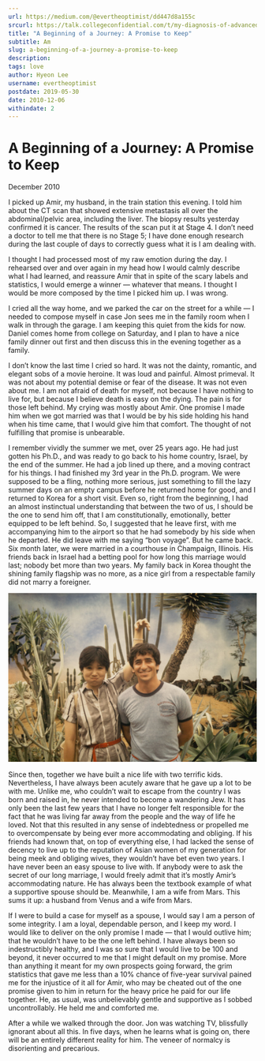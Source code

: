 ```yaml
---
url: https://medium.com/@evertheoptimist/dd447d8a155c
srcurl: https://talk.collegeconfidential.com/t/my-diagnosis-of-advanced-cancer-how-to-help-my-kids/1013554/766
title: "A Beginning of a Journey: A Promise to Keep"
subtitle: Am
slug: a-beginning-of-a-journey-a-promise-to-keep
description: 
tags: love
author: Hyeon Lee
username: evertheoptimist
postdate: 2019-05-30
date: 2010-12-06
withindate: 2
---
```


# A Beginning of a Journey: A Promise to Keep

December 2010

I picked up Amir, my husband, in the train station this evening. I told him about the CT scan that showed extensive metastasis all over the abdominal/pelvic area, including the liver. The biopsy results yesterday confirmed it is cancer. The results of the scan put it at Stage 4. I don’t need a doctor to tell me that there is no Stage 5; I have done enough research during the last couple of days to correctly guess what it is I am dealing with.

I thought I had processed most of my raw emotion during the day. I rehearsed over and over again in my head how I would calmly describe what I had learned, and reassure Amir that in spite of the scary labels and statistics, I would emerge a winner — whatever that means. I thought I would be more composed by the time I picked him up. I was wrong.

I cried all the way home, and we parked the car on the street for a while — I needed to compose myself in case Jon sees me in the family room when I walk in through the garage. I am keeping this quiet from the kids for now. Daniel comes home from college on Saturday, and I plan to have a nice family dinner out first and then discuss this in the evening together as a family.

I don’t know the last time I cried so hard. It was not the dainty, romantic, and elegant sobs of a movie heroine. It was loud and painful. Almost primeval. It was not about my potential demise or fear of the disease. It was not even about me. I am not afraid of death for myself, not because I have nothing to live for, but because I believe death is easy on the dying. The pain is for those left behind. My crying was mostly about Amir. One promise I made him when we got married was that I would be by his side holding his hand when his time came, that I would give him that comfort. The thought of not fulfilling that promise is unbearable.

I remember vividly the summer we met, over 25 years ago. He had just gotten his Ph.D., and was ready to go back to his home country, Israel, by the end of the summer. He had a job lined up there, and a moving contract for his things. I had finished my 3rd year in the Ph.D. program. We were supposed to be a fling, nothing more serious, just something to fill the lazy summer days on an empty campus before he returned home for good, and I returned to Korea for a short visit. Even so, right from the beginning, I had an almost instinctual understanding that between the two of us, I should be the one to send him off, that I am constitutionally, emotionally, better equipped to be left behind. So, I suggested that he leave first, with me accompanying him to the airport so that he had somebody by his side when he departed. He did leave with me saying “bon voyage”. But he came back. Six month later, we were married in a courthouse in Champaign, Illinois. His friends back in Israel had a betting pool for how long this marriage would last; nobody bet more than two years. My family back in Korea thought the shining family flagship was no more, as a nice girl from a respectable family did not marry a foreigner.

![Summer of 1985](./assets/1*80ieq51ZmWfYobszukGu1A.png)

Since then, together we have built a nice life with two terrific kids. Nevertheless, I have always been acutely aware that he gave up a lot to be with me. Unlike me, who couldn’t wait to escape from the country I was born and raised in, he never intended to become a wandering Jew. It has only been the last few years that I have no longer felt responsible for the fact that he was living far away from the people and the way of life he loved. Not that this resulted in any sense of indebtedness or propelled me to overcompensate by being ever more accommodating and obliging. If his friends had known that, on top of everything else, I had lacked the sense of decency to live up to the reputation of Asian women of my generation for being meek and obliging wives, they wouldn’t have bet even two years. I have never been an easy spouse to live with. If anybody were to ask the secret of our long marriage, I would freely admit that it’s mostly Amir’s accommodating nature. He has always been the textbook example of what a supportive spouse should be. Meanwhile, I am a wife from Mars. This sums it up: a husband from Venus and a wife from Mars.

If I were to build a case for myself as a spouse, I would say I am a person of some integrity. I am a loyal, dependable person, and I keep my word. I would like to deliver on the only promise I made — that I would outlive him; that he wouldn’t have to be the one left behind. I have always been so indestructibly healthy, and I was so sure that I would live to be 100 and beyond, it never occurred to me that I might default on my promise. More than anything it meant for my own prospects going forward, the grim statistics that gave me less than a 10% chance of five-year survival pained me for the injustice of it all for Amir, who may be cheated out of the one promise given to him in return for the heavy price he paid for our life together. He, as usual, was unbelievably gentle and supportive as I sobbed uncontrollably. He held me and comforted me.

After a while we walked through the door. Jon was watching TV, blissfully ignorant about all this. In five days, when he learns what is going on, there will be an entirely different reality for him. The veneer of normalcy is disorienting and precarious.
